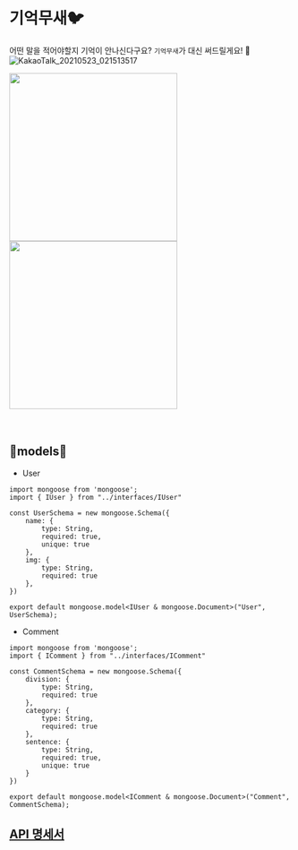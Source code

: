 # 기억무새🐦

어떤 말을 적어야할지 기억이 안나신다구요? `기억무새`가 대신 써드릴게요! 🎵
![KakaoTalk_20210523_021513517](https://user-images.githubusercontent.com/68318945/119236378-0cc78400-bb72-11eb-9030-15f8b2bf381c.png)

<div center>

<img src="https://user-images.githubusercontent.com/68318945/119236213-2a481e00-bb71-11eb-8963-e4d47fdd79e9.png" width="300" height="300">
<img src="https://user-images.githubusercontent.com/68318945/119236293-962a8680-bb71-11eb-82b9-e82bd2eda114.png" width="300" height="300">

</div>

<br>
<br>

## 🔨models🔨
- User
```
import mongoose from 'mongoose';
import { IUser } from "../interfaces/IUser"

const UserSchema = new mongoose.Schema({
    name: {
        type: String,
        required: true,
        unique: true
    },
    img: {
        type: String,
        required: true
    },
})

export default mongoose.model<IUser & mongoose.Document>("User", UserSchema);
```

- Comment
```
import mongoose from 'mongoose';
import { IComment } from "../interfaces/IComment"

const CommentSchema = new mongoose.Schema({
    division: {
        type: String,
        required: true
    },
    category: {
        type: String,
        required: true
    },
    sentence: {
        type: String,
        required: true,
        unique: true
    }
})

export default mongoose.model<IComment & mongoose.Document>("Comment", CommentSchema);
```

## [API 명세서](https://www.notion.so/API-d4ea698670ad4006813f589d83d492a3)
